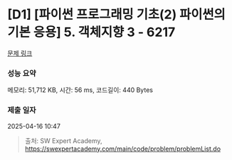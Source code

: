 # [D1] [파이썬 프로그래밍 기초(2) 파이썬의 기본 응용] 5. 객체지향 3 - 6217 

[문제 링크](https://swexpertacademy.com/main/code/problem/problemDetail.do?contestProbId=AWcU7di64jIDFAU4) 

### 성능 요약

메모리: 51,712 KB, 시간: 56 ms, 코드길이: 440 Bytes

### 제출 일자

2025-04-16 10:47



> 출처: SW Expert Academy, https://swexpertacademy.com/main/code/problem/problemList.do